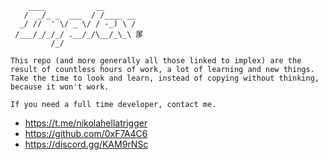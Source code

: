 ```
    ____           __
   /  _/_ _  ___  / /____ __
  _/ //  ' \/ _ \/ / -_) \ /
 /___/_/_/_/ .__/_/\__/_\_\ 㞔
         /_/               
```

```
This repo (and more generally all those linked to implex) are the result of countless hours of work, a lot of learning and new things.
Take the time to look and learn, instead of copying without thinking, because it won't work.

If you need a full time developer, contact me.
```
- https://t.me/nikolahellatrigger
- https://github.com/0xF7A4C6
- https://discord.gg/KAM9rNSc
